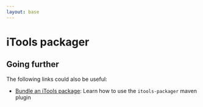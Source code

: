 ```yaml
---
layout: base
---
```


# iTools packager

## Going further
The following links could also be useful:
- [Bundle an iTools package](tutorials/itools-packager.md): Learn how to use the `itools-packager` maven plugin
